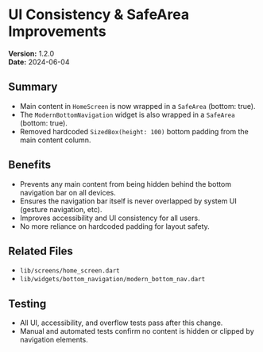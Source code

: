 # UI Consistency & SafeArea Improvements

**Version:** 1.2.0  
**Date:** 2024-06-04

## Summary
- Main content in `HomeScreen` is now wrapped in a `SafeArea` (bottom: true).
- The `ModernBottomNavigation` widget is also wrapped in a `SafeArea` (bottom: true).
- Removed hardcoded `SizedBox(height: 100)` bottom padding from the main content column.

## Benefits
- Prevents any main content from being hidden behind the bottom navigation bar on all devices.
- Ensures the navigation bar itself is never overlapped by system UI (gesture navigation, etc).
- Improves accessibility and UI consistency for all users.
- No more reliance on hardcoded padding for layout safety.

## Related Files
- `lib/screens/home_screen.dart`
- `lib/widgets/bottom_navigation/modern_bottom_nav.dart`

## Testing
- All UI, accessibility, and overflow tests pass after this change.
- Manual and automated tests confirm no content is hidden or clipped by navigation elements. 